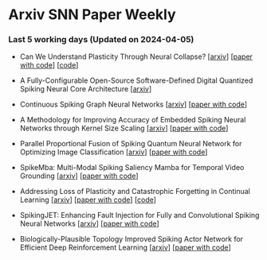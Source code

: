 # Arxiv SNN Paper Weekly


 ### **Last 5 working days (Updated on 2024-04-05)** 


- Can We Understand Plasticity Through Neural Collapse? [[arxiv](https://arxiv.org/abs/2404.02719)] [[paper with code](https://paperswithcode.com/paper/can-we-understand-plasticity-through-neural)] [[code](https://github.com/gianhess/dl_project)]

- A Fully-Configurable Open-Source Software-Defined Digital Quantized Spiking Neural Core Architecture [[arxiv](https://arxiv.org/abs/2404.02248)]

- Continuous Spiking Graph Neural Networks [[arxiv](https://arxiv.org/abs/2404.01897)] [[paper with code](https://paperswithcode.com/paper/continuous-spiking-graph-neural-networks)]

- A Methodology for Improving Accuracy of Embedded Spiking Neural Networks through Kernel Size Scaling [[arxiv](https://arxiv.org/abs/2404.01685)] [[paper with code](https://paperswithcode.com/paper/a-methodology-for-improving-accuracy-of)]

- Parallel Proportional Fusion of Spiking Quantum Neural Network for Optimizing Image Classification [[arxiv](https://arxiv.org/abs/2404.01359)] [[paper with code](https://paperswithcode.com/paper/parallel-proportional-fusion-of-spiking)]

- SpikeMba: Multi-Modal Spiking Saliency Mamba for Temporal Video Grounding [[arxiv](https://arxiv.org/abs/2404.01174)] [[paper with code](https://paperswithcode.com/paper/spikemba-multi-modal-spiking-saliency-mamba)]

- Addressing Loss of Plasticity and Catastrophic Forgetting in Continual Learning [[arxiv](https://arxiv.org/abs/2404.00781)] [[paper with code](https://paperswithcode.com/paper/addressing-loss-of-plasticity-and)] [[code](https://github.com/mohmdelsayed/upgd)]

- SpikingJET: Enhancing Fault Injection for Fully and Convolutional Spiking Neural Networks [[arxiv](https://arxiv.org/abs/2404.00383)] [[paper with code](https://paperswithcode.com/paper/spikingjet-enhancing-fault-injection-for)]

- Biologically-Plausible Topology Improved Spiking Actor Network for Efficient Deep Reinforcement Learning [[arxiv](https://arxiv.org/abs/2403.20163)] [[paper with code](https://paperswithcode.com/paper/biologically-plausible-topology-improved)]

